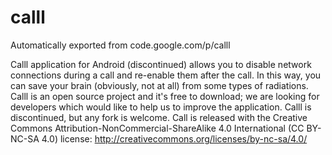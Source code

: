 # calll
Automatically exported from code.google.com/p/calll

Calll application for Android (discontinued) allows you to disable network connections during a call and re-enable them after the call. In this way, you can save your brain (obviously, not at all) from some types of radiations.
Calll is an open source project and it's free to download; we are looking for developers which would like to help us to improve the application.
Calll is discontinued, but any fork is welcome.
Call is released with the Creative Commons Attribution-NonCommercial-ShareAlike 4.0 International (CC BY-NC-SA 4.0) license: http://creativecommons.org/licenses/by-nc-sa/4.0/
